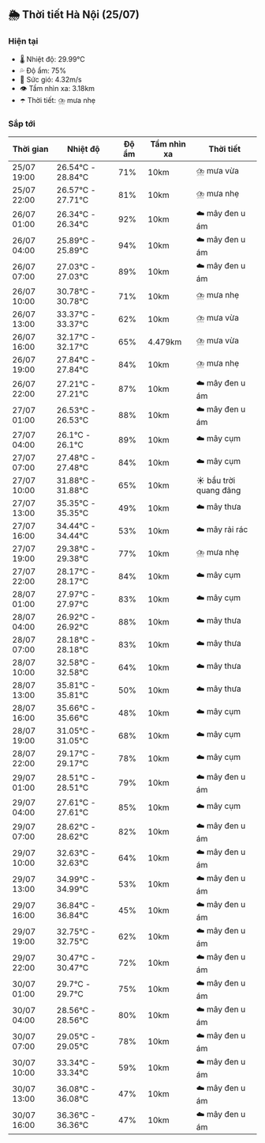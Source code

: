 ## 🌦️ Thời tiết Hà Nội (25/07)

### Hiện tại

- 🌡️ Nhiệt độ: 29.99℃
- 💦 Độ ẩm: 75%
- 💨 Sức gió: 4.32m/s
- 👁️ Tầm nhìn xa: 3.18km
- ☂️ Thời tiết: ⛈️ mưa nhẹ

### Sắp tới

| Thời gian | Nhiệt độ | Độ ẩm | Tầm nhìn xa | Thời tiết |
| --- | --- | --- | --- | --- |
| 25/07 19:00 | 26.54℃ - 28.84℃ | 71% | 10km | ⛈️ mưa vừa |
| 25/07 22:00 | 26.57℃ - 27.71℃ | 81% | 10km | ⛈️ mưa nhẹ |
| 26/07 01:00 | 26.34℃ - 26.34℃ | 92% | 10km | ☁️ mây đen u ám |
| 26/07 04:00 | 25.89℃ - 25.89℃ | 94% | 10km | ☁️ mây đen u ám |
| 26/07 07:00 | 27.03℃ - 27.03℃ | 89% | 10km | ☁️ mây đen u ám |
| 26/07 10:00 | 30.78℃ - 30.78℃ | 71% | 10km | ⛈️ mưa nhẹ |
| 26/07 13:00 | 33.37℃ - 33.37℃ | 62% | 10km | ⛈️ mưa vừa |
| 26/07 16:00 | 32.17℃ - 32.17℃ | 65% | 4.479km | ⛈️ mưa vừa |
| 26/07 19:00 | 27.84℃ - 27.84℃ | 84% | 10km | ⛈️ mưa nhẹ |
| 26/07 22:00 | 27.21℃ - 27.21℃ | 87% | 10km | ☁️ mây đen u ám |
| 27/07 01:00 | 26.53℃ - 26.53℃ | 88% | 10km | ☁️ mây đen u ám |
| 27/07 04:00 | 26.1℃ - 26.1℃ | 89% | 10km | ☁️ mây cụm |
| 27/07 07:00 | 27.48℃ - 27.48℃ | 84% | 10km | ☁️ mây cụm |
| 27/07 10:00 | 31.88℃ - 31.88℃ | 65% | 10km | ☀️ bầu trời quang đãng |
| 27/07 13:00 | 35.35℃ - 35.35℃ | 49% | 10km | ☁️ mây thưa |
| 27/07 16:00 | 34.44℃ - 34.44℃ | 53% | 10km | ☁️ mây rải rác |
| 27/07 19:00 | 29.38℃ - 29.38℃ | 77% | 10km | ⛈️ mưa nhẹ |
| 27/07 22:00 | 28.17℃ - 28.17℃ | 84% | 10km | ☁️ mây cụm |
| 28/07 01:00 | 27.97℃ - 27.97℃ | 83% | 10km | ☁️ mây cụm |
| 28/07 04:00 | 26.92℃ - 26.92℃ | 88% | 10km | ☁️ mây thưa |
| 28/07 07:00 | 28.18℃ - 28.18℃ | 83% | 10km | ☁️ mây thưa |
| 28/07 10:00 | 32.58℃ - 32.58℃ | 64% | 10km | ☁️ mây thưa |
| 28/07 13:00 | 35.81℃ - 35.81℃ | 50% | 10km | ☁️ mây thưa |
| 28/07 16:00 | 35.66℃ - 35.66℃ | 48% | 10km | ☁️ mây cụm |
| 28/07 19:00 | 31.05℃ - 31.05℃ | 68% | 10km | ☁️ mây cụm |
| 28/07 22:00 | 29.17℃ - 29.17℃ | 78% | 10km | ☁️ mây cụm |
| 29/07 01:00 | 28.51℃ - 28.51℃ | 79% | 10km | ☁️ mây đen u ám |
| 29/07 04:00 | 27.61℃ - 27.61℃ | 85% | 10km | ☁️ mây cụm |
| 29/07 07:00 | 28.62℃ - 28.62℃ | 82% | 10km | ☁️ mây đen u ám |
| 29/07 10:00 | 32.63℃ - 32.63℃ | 64% | 10km | ☁️ mây đen u ám |
| 29/07 13:00 | 34.99℃ - 34.99℃ | 53% | 10km | ☁️ mây đen u ám |
| 29/07 16:00 | 36.84℃ - 36.84℃ | 45% | 10km | ☁️ mây đen u ám |
| 29/07 19:00 | 32.75℃ - 32.75℃ | 62% | 10km | ☁️ mây đen u ám |
| 29/07 22:00 | 30.47℃ - 30.47℃ | 72% | 10km | ☁️ mây đen u ám |
| 30/07 01:00 | 29.7℃ - 29.7℃ | 75% | 10km | ☁️ mây đen u ám |
| 30/07 04:00 | 28.56℃ - 28.56℃ | 80% | 10km | ☁️ mây đen u ám |
| 30/07 07:00 | 29.05℃ - 29.05℃ | 78% | 10km | ☁️ mây đen u ám |
| 30/07 10:00 | 33.34℃ - 33.34℃ | 59% | 10km | ☁️ mây đen u ám |
| 30/07 13:00 | 36.08℃ - 36.08℃ | 47% | 10km | ☁️ mây đen u ám |
| 30/07 16:00 | 36.36℃ - 36.36℃ | 47% | 10km | ☁️ mây đen u ám |
